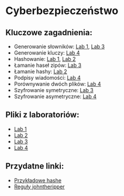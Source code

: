 # Cyberbezpieczeństwo

## Kluczowe zagadnienia:
- Generowanie słowników: [Lab 1](Lab%201 "Lab 1"), [Lab 3](Lab%203 "Lab 3")
- Generowanie kluczy: [Lab 4](Lab%204 "Lab 4")
- Hashowanie: [Lab 1](Lab%201 "Lab1"), [Lab 2](Lab%202 "Lab 2")
- Łamanie haseł zipów: [Lab 3](Lab%203 "Lab 3")
- Łamanie hashy: [Lab 2](Lab%202  "Lab 2")
- Podpisy wiadomości: [Lab 4](Lab%204 "Lab 4")
- Porównywanie dwóch plików: [Lab 4](Lab%204 "Lab 4")
- Szyfrowanie symetryczne: [Lab 3](Lab%203 "Lab 3")
- Szyfrowanie asymetryczne: [Lab 4](Lab%204 "Lab 4")

## Pliki z laboratoriów:
- [Lab 1](Lab%201 "Lab 1")
- [Lab 2](Lab%202 "Lab 2")
- [Lab 3](Lab%203 "Lab 3")
- [Lab 4](Lab%204 "Lab 4")

## Przydatne linki:
- [Przykładowe hashe](https://hashcat.net/wiki/doku.php?id=example_hashes)
- [Reguły johntheripper](https://www.openwall.com/john/doc/RULES.shtml)
